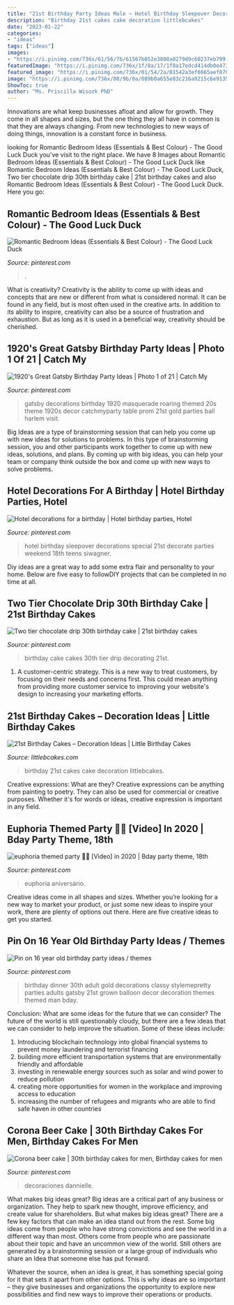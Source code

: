 ```yaml
---
title: "21st Birthday Party Ideas Male ~ Hotel Birthday Sleepover Decorations Special 21st Decorate Parties Weekend 18th Teens Siwagner"
description: "Birthday 21st cakes cake decoration littlebcakes"
date: "2023-01-22"
categories:
- "ideas"
tags: ["ideas"]
images:
- "https://i.pinimg.com/736x/61/56/7b/61567b052e3808a0279d0c60237eb799.jpg"
featuredImage: "https://i.pinimg.com/736x/1f/8a/17/1f8a17edcd414db0e4734107212d7e6b--th-cake-th-birthday-cakes.jpg"
featured_image: "https://i.pinimg.com/736x/01/54/2a/01542a3ef6665aef87021d2bcf135800--adult-birthday-party-th-birthday-parties.jpg"
image: "https://i.pinimg.com/736x/08/9b/0a/089b0a655e83c216a9215c6e91359f2e.jpg"
ShowToc: true
author: "Ms. Priscilla Wisozk PhD"
---
```



Innovations are what keep businesses afloat and allow for growth. They come in all shapes and sizes, but the one thing they all have in common is that they are always changing. From new technologies to new ways of doing things, innovation is a constant force in business.

	

		
looking for Romantic Bedroom Ideas (Essentials &amp; Best Colour) - The Good Luck Duck you've visit to the right place. We have 8 Images about Romantic Bedroom Ideas (Essentials &amp; Best Colour) - The Good Luck Duck like Romantic Bedroom Ideas (Essentials &amp; Best Colour) - The Good Luck Duck, Two tier chocolate drip 30th birthday cake | 21st birthday cakes and also Romantic Bedroom Ideas (Essentials &amp; Best Colour) - The Good Luck Duck. Here you go:
		
    
## Romantic Bedroom Ideas (Essentials &amp; Best Colour) - The Good Luck Duck

<img loading=lazy src="https://i.pinimg.com/736x/89/09/a9/8909a996020c76af078dd9d9017bf807.jpg" onerror="this.onerror=null;this.src='https://tse1.mm.bing.net/th?id=OIP.AYTqpWZgK9u-4S_-EV1COQHaNK&amp;pid=15.1';" alt="Romantic Bedroom Ideas (Essentials &amp; Best Colour) - The Good Luck Duck">

_Source: pinterest.com_

>. 

	

What is creativity?
Creativity is the ability to come up with ideas and concepts that are new or different from what is considered normal. It can be found in any field, but is most often used in the creative arts. In addition to its ability to inspire, creativity can also be a source of frustration and exhaustion. But as long as it is used in a beneficial way, creativity should be cherished.

    
## 1920&#039;s Great Gatsby Birthday Party Ideas | Photo 1 Of 21 | Catch My

<img loading=lazy src="https://i.pinimg.com/736x/08/9b/0a/089b0a655e83c216a9215c6e91359f2e.jpg" onerror="this.onerror=null;this.src='https://tse2.mm.bing.net/th?id=OIP.UFLaCX6WwXoDs1OgiF_x4AHaLG&amp;pid=15.1';" alt="1920&#039;s Great Gatsby Birthday Party Ideas | Photo 1 of 21 | Catch My">

_Source: pinterest.com_

>gatsby decorations birthday 1920 masquerade roaring themed 20s theme 1920s decor catchmyparty table prom 21st gold parties ball harlem visit. 

	

Big Ideas are a type of brainstorming session that can help you come up with new ideas for solutions to problems. In this type of brainstorming session, you and other participants work together to come up with new ideas, solutions, and plans. By coming up with big ideas, you can help your team or company think outside the box and come up with new ways to solve problems.

    
## Hotel Decorations For A Birthday | Hotel Birthday Parties, Hotel

<img loading=lazy src="https://i.pinimg.com/736x/61/56/7b/61567b052e3808a0279d0c60237eb799.jpg" onerror="this.onerror=null;this.src='https://tse3.mm.bing.net/th?id=OIP.sFRzbLcbekfOKSSgRm89UgHaJ3&amp;pid=15.1';" alt="Hotel decorations for a birthday | Hotel birthday parties, Hotel">

_Source: pinterest.com_

>hotel birthday sleepover decorations special 21st decorate parties weekend 18th teens siwagner. 

	

Diy ideas are a great way to add some extra flair and personality to your home. Below are five easy to followDIY projects that can be completed in no time at all.

    
## Two Tier Chocolate Drip 30th Birthday Cake | 21st Birthday Cakes

<img loading=lazy src="https://i.pinimg.com/736x/1f/8a/17/1f8a17edcd414db0e4734107212d7e6b--th-cake-th-birthday-cakes.jpg" onerror="this.onerror=null;this.src='https://tse1.mm.bing.net/th?id=OIP.-jRie77F137UT67WY89RZAHaNK&amp;pid=15.1';" alt="Two tier chocolate drip 30th birthday cake | 21st birthday cakes">

_Source: pinterest.com_

>birthday cake cakes 30th tier drip decorating 21st. 

	

1. A customer-centric strategy. This is a new way to treat customers, by focusing on their needs and concerns first. This could mean anything from providing more customer service to improving your website's design to increasing your marketing efforts.

    
## 21st Birthday Cakes – Decoration Ideas | Little Birthday Cakes

<img loading=lazy src="https://www.littlebcakes.com/wp-content/uploads/2014/02/Pictures-of-21st-Birthday-Cakes.jpg" onerror="this.onerror=null;this.src='https://tse4.mm.bing.net/th?id=OIP.V12uRka9KQnKLhVF543CgwHaFj&amp;pid=15.1';" alt="21st Birthday Cakes – Decoration Ideas | Little Birthday Cakes">

_Source: littlebcakes.com_

>birthday 21st cakes cake decoration littlebcakes. 

	

Creative expressions: What are they?
Creative expressions can be anything from painting to poetry. They can also be used for commercial or creative purposes. Whether it's for words or ideas, creative expression is important in any field.

    
## Euphoria Themed Party 🤩🤩 [Video] In 2020 | Bday Party Theme, 18th

<img loading=lazy src="https://i.pinimg.com/736x/09/26/1c/09261cf57835b2eec58c1daeed68ea4c.jpg" onerror="this.onerror=null;this.src='https://tse1.mm.bing.net/th?id=OIP.IeIxjGmkgDOEIRVBHDPh9AHaNK&amp;pid=15.1';" alt="euphoria themed party 🤩🤩 [Video] in 2020 | Bday party theme, 18th">

_Source: pinterest.com_

>euphoria aniversário. 

	

Creative ideas come in all shapes and sizes. Whether you’re looking for a new way to market your product, or just some new ideas to inspire your work, there are plenty of options out there. Here are five creative ideas to get you started.

    
## Pin On 16 Year Old Birthday Party Ideas / Themes

<img loading=lazy src="https://i.pinimg.com/736x/01/54/2a/01542a3ef6665aef87021d2bcf135800--adult-birthday-party-th-birthday-parties.jpg" onerror="this.onerror=null;this.src='https://tse4.mm.bing.net/th?id=OIP.2KkyWdpEM59v-ev1KI87QQHaLH&amp;pid=15.1';" alt="Pin on 16 year old birthday party ideas / themes">

_Source: pinterest.com_

>birthday dinner 30th adult gold decorations classy stylemepretty parties adults gatsby 21st grown balloon decor decoration themes themed man bday. 

	

Conclusion: What are some ideas for the future that we can consider?
The future of the world is still questionably cloudy, but there are a few ideas that we can consider to help improve the situation. Some of these ideas include: 
1. Introducing blockchain technology into global financial systems to prevent money laundering and terrorist financing 
2. building more efficient transportation systems that are environmentally friendly and affordable 
3. investing in renewable energy sources such as solar and wind power to reduce pollution 
4. creating more opportunities for women in the workplace and improving access to education 
5. increasing the number of refugees and migrants who are able to find safe haven in other countries 

    
## Corona Beer Cake | 30th Birthday Cakes For Men, Birthday Cakes For Men

<img loading=lazy src="https://i.pinimg.com/736x/57/e3/aa/57e3aafc4aeec7f2f8c53ae9b8bfe47e.jpg" onerror="this.onerror=null;this.src='https://tse1.mm.bing.net/th?id=OIP.xYFtAPeVriCPpwlduzfBJAHaJ3&amp;pid=15.1';" alt="Corona beer cake | 30th birthday cakes for men, Birthday cakes for men">

_Source: pinterest.com_

>decoraciones dannielle. 

	

What makes big ideas great?
Big ideas are a critical part of any business or organization. They help to spark new thought, improve efficiency, and create value for shareholders. But what makes big ideas great? There are a few key factors that can make an idea stand out from the rest.
Some big ideas come from people who have strong convictions and see the world in a different way than most. Others come from people who are passionate about their topic and have an uncommon view of the world. Still others are generated by a brainstorming session or a large group of individuals who share an Idea that someone else has put forward.

Whatever the source, when an idea is great, it has something special going for it that sets it apart from other options. This is why ideas are so important – they give businesses and organizations the opportunity to explore new possibilities and find new ways to improve their operations or products.

